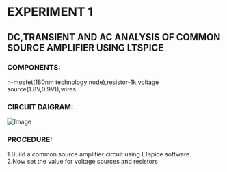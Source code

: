 # EXPERIMENT 1
## DC,TRANSIENT AND AC ANALYSIS OF COMMON SOURCE AMPLIFIER USING LTSPICE
### COMPONENTS:
n-mosfet(180nm technology node),resistor-1k,voltage source(1.8V,0.9V)),wires.
### CIRCUIT DAIGRAM:
![Image](https://github.com/user-attachments/assets/293dee60-46d8-4a96-947e-c5be22458ccd)
### PROCEDURE:
1.Build a common source amplifier circuit using LTspice software.\
2.Now set the value for voltage sources and resistors
